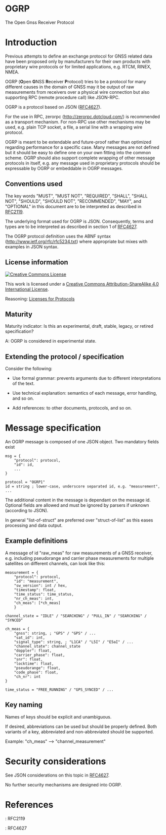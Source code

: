 OGRP
====

The Open Gnss Receiver Protocol

Introduction
============

Previous attempts to define an exchange protocol for GNSS related data
have been proposed only by manufacturers for their own products with
proprietary wire protocols or for limited applications, e.g. RTCM,
RINEX, NMEA.

OGRP (**O**pen **G**NSS **R**eceiver **P**rotocol) tries to be a
protocol for many different causes in the domain of GNSS may it be
output of raw measurements from receivers over a physical wire
connection but also supporting RPC (remote procedure call) like
JSON-RPC.

OGRP is a protocol based on JSON ([RFC4627]).

For the use in RPC, zerorpc (<http://zerorpc.dotcloud.com/>) is
recommended as a transport mechanism. For non-RPC use other mechanisms
may be used, e.g. plain TCP socket, a file, a serial line with a
wrapping wire protocol.

OGRP is meant to be extendable and future-proof rather than optimized
regarding performance for a specific case. Many messages are not defined but
it should be easy to define one on your own fitting into the common scheme.
OGRP should also support complete wrapping of other message protocols in
itself, e.g. any message used in proprietary protocols should be expressable
by OGRP or embeddable in OGRP messages.

Conventions used
----------------

The key words "MUST", "MUST NOT", "REQUIRED", "SHALL", "SHALL NOT",
"SHOULD", "SHOULD NOT", "RECOMMENDED", "MAY", and "OPTIONAL" in this
document are to be interpreted as described in [RFC2119].

The underlying format used for OGRP is JSON. Consequently, terms and
types are to be interpreted as described in section 1 of [RFC4627].

The OGRP protocol definition uses the ABNF syntax
(<http://www.ietf.org/rfc/rfc5234.txt>)
where appropriate but mixes with examples in JSON syntax.

License information
-------------------

<a rel="license" href="http://creativecommons.org/licenses/by-sa/4.0/"><img alt="Creative Commons License" style="border-width:0" src="https://i.creativecommons.org/l/by-sa/4.0/80x15.png" /></a>

This work is licensed under a <a rel="license" href="http://creativecommons.org/licenses/by-sa/4.0/">Creative Commons Attribution-ShareAlike 4.0 International License</a>.

Reasoning: [Licenses for Protocols](http://hintjens.com/blog:41)

Maturity
--------

Maturity indicator: Is this an experimental, draft, stable, legacy, or
retired specification?

A: OGRP is considered in experimental state.

Extending the protocol / specification
--------------------------------------

Consider the following:

-   Use formal grammar: prevents arguments due to different
    interpretations of the text.

-   Use technical explanation: semantics of each message, error
    handling, and so on.

-   Add references: to other documents, protocols, and so on.

Message specification
=====================

An OGRP message is composed of one JSON object. Two mandatory fields
exist

    msg = {
        "protocol": protocol,
        "id": id,
        ...
    }

    protocol = "OGRP1"
    id = string ; lower-case, underscore separated id, e.g. "measurement", ...

The additional content in the message is dependant on the message id.
Optional fields are allowed and must be ignored by parsers if unknown
(according to JSON).

In general "list-of-struct" are preferred over "struct-of-list" as this eases
processing and data output.

Example definitions
-------------------

A message of id "raw\_meas" for raw measurements of a GNSS receiver,
e.g. including pseudorange and carrier phase measurements for multiple
satellites on different channels, can look like this:

    measurement = {
        "protocol": protocol,
        "id": "measurement",
        "sw_version": int / hex,
        "timestamp": float,
        "time_status": time_status,
        "nr_ch_meas": int,
        "ch_meas": [*ch_meas]
        }

    channel_state = "IDLE" / "SEARCHING" / "PULL_IN" / "SEARCHING" / "SYNCED"

    ch_meas = {
        "gnss": string, ; "GPS" / "GPS" / ...
        "sat_id": int,
        "signal_type": string, ; "L1CA" / "L5I" / "E5aI" / ...
        "channel_state": channel_state
        "doppler": float,
        "carrier_phase": float,
        "snr": float,
        "locktime": float,
        "pseudorange": float,
        "code_phase": float,
        "ch_nr": int
    }

    time_status = "FREE_RUNNING" / "GPS_SYNCED" / ...


Key naming
----------

Names of keys should be explicit and unambiguous.

If desired, abbreviations can be used but should be properly defined. Both
variants of a key, abbreviated and non-abbreviated should be supported.

Example: "ch\_meas" --> "channel\_measurement"


Security considerations
=======================

See JSON considerations on this topic in [RFC4627].

No further security mechanisms are designed into OGRP.


References
==========

[RFC2119]: <http://www.ietf.org/rfc/rfc2119.txt>
: RFC2119

[RFC4627]: <http://www.ietf.org/rfc/rfc4627.txt>
: RFC4627

